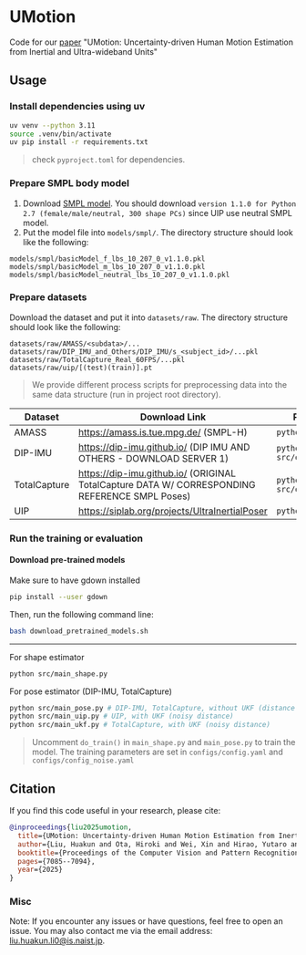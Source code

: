 # UMotion 

Code for our [paper](https://www.arxiv.org/abs/2505.09393) "UMotion: Uncertainty-driven Human Motion Estimation from
Inertial and Ultra-wideband Units"

## Usage

### Install dependencies using uv

```sh
uv venv --python 3.11
source .venv/bin/activate
uv pip install -r requirements.txt
```
> check `pyproject.toml` for dependencies.

### Prepare SMPL body model

1. Download [SMPL model](https://smpl.is.tue.mpg.de/download.php). You should download `version 1.1.0 for Python 2.7 (female/male/neutral, 300 shape PCs)` since UIP use neutral SMPL model.
2. Put the model file into `models/smpl/`. The directory structure should look like the following:

```
models/smpl/basicModel_f_lbs_10_207_0_v1.1.0.pkl
models/smpl/basicModel_m_lbs_10_207_0_v1.1.0.pkl
models/smpl/basicModel_neutral_lbs_10_207_0_v1.1.0.pkl
```

### Prepare datasets

Download the dataset and put it into `datasets/raw`. The directory structure should look like the following:

```
datasets/raw/AMASS/<subdata>/...
datasets/raw/DIP_IMU_and_Others/DIP_IMU/s_<subject_id>/...pkl
datasets/raw/TotalCapture_Real_60FPS/...pkl
datasets/raw/uip/[(test)(train)].pt
```

> We provide different process scripts for preprocessing data into the same data structure (run in project root directory).

| Dataset    | Download Link                                                                 | Processing Script                |
|----------------|------------------------------------------------------------------------------|----------------------------------|
| AMASS          | https://amass.is.tue.mpg.de/ (SMPL-H)                                        | `python src/data/amass.py`       |
| DIP-IMU        | https://dip-imu.github.io/ (DIP IMU AND OTHERS - DOWNLOAD SERVER 1)                                        | `python src/data/dipimu.py`      |
| TotalCapture   | https://dip-imu.github.io/ (ORIGINAL TotalCapture DATA W/ CORRESPONDING REFERENCE SMPL Poses)                         | `python src/data/totalcapture.py`|
| UIP            | https://siplab.org/projects/UltraInertialPoser                         | `python src/data/uip.py`         |

### Run the training or evaluation

#### Download pre-trained models

Make sure to have gdown installed

```sh
pip install --user gdown
```

Then, run the following command line:

```sh
bash download_pretrained_models.sh
```

---

For shape estimator

```sh
python src/main_shape.py
```

For pose estimator (DIP-IMU, TotalCapture)

```sh
python src/main_pose.py # DIP-IMU, TotalCapture, without UKF (distance without noise)
python src/main_uip.py # UIP, with UKF (noisy distance)
python src/main_ukf.py # TotalCapture, with UKF (noisy distance)
```

> Uncomment `do_train()` in `main_shape.py` and `main_pose.py` to train the model.
> The training parameters are set in `configs/config.yaml` and `configs/config_noise.yaml`

## Citation

If you find this code useful in your research, please cite:

```bibtex
@inproceedings{liu2025umotion,
  title={UMotion: Uncertainty-driven Human Motion Estimation from Inertial and Ultra-wideband Units},
  author={Liu, Huakun and Ota, Hiroki and Wei, Xin and Hirao, Yutaro and Perusquia-Hernandez, Monica and Uchiyama, Hideaki and Kiyokawa, Kiyoshi},
  booktitle={Proceedings of the Computer Vision and Pattern Recognition Conference},
  pages={7085--7094},
  year={2025}
}
```

### Misc

Note: If you encounter any issues or have questions, feel free to open an issue. You may also contact me via the email address: liu.huakun.li0@is.naist.jp.
